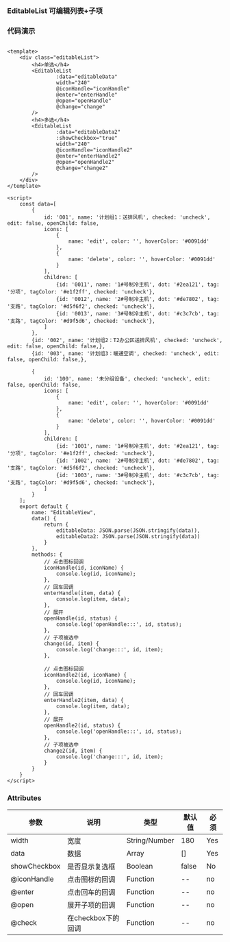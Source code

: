 ### EditableList 可编辑列表+子项

<template>
    <div class="editableList">
        <h4>单选</h4>
        <EditableList
                :data="editableData"
                width="240"
                @iconHandle="iconHandle"
                @enter="enterHandle"
                @open="openHandle"
                @change="change"
        />
        <h4>多选</h4>
        <EditableList
                :data="editableData2"
                :showCheckbox="true"
                width="240"
                @iconHandle="iconHandle2"
                @enter="enterHandle2"
                @open="openHandle2"
                @change="change2"
        />
    </div>
</template>

<script>
    const data=[
        {
            id: '001', name: '计划组1：送排风机', checked: 'uncheck', edit: false, openChild: false,
            icons: [
                {
                    name: 'edit', color: '', hoverColor: '#0091dd'
                },
                {
                    name: 'delete', color: '', hoverColor: '#0091dd'
                }
            ],
            children: [
                {id: '0011', name: '1#号制冷主机', dot: '#2ea121', tag: '分项', tagColor: '#e1f2ff', checked: 'uncheck'},
                {id: '0012', name: '2#号制冷主机', dot: '#de7802', tag: '支路', tagColor: '#d5f6f2', checked: 'uncheck'},
                {id: '0013', name: '3#号制冷主机', dot: '#c3c7cb', tag: '支路', tagColor: '#d9f5d6', checked: 'uncheck'},
            ]
        },
        {id: '002', name: '计划组2：T2办公区送排风机', checked: 'uncheck', edit: false, openChild: false,},
        {id: '003', name: '计划组3：暖通空调', checked: 'uncheck', edit: false, openChild: false,},

        {
            id: '100', name: '未分组设备', checked: 'uncheck', edit: false, openChild: false,
            icons: [
                {
                    name: 'edit', color: '', hoverColor: '#0091dd'
                },
                {
                    name: 'delete', color: '', hoverColor: '#0091dd'
                }
            ],
            children: [
                {id: '1001', name: '1#号制冷主机', dot: '#2ea121', tag: '分项', tagColor: '#e1f2ff', checked: 'uncheck'},
                {id: '1002', name: '2#号制冷主机', dot: '#de7802', tag: '支路', tagColor: '#d5f6f2', checked: 'uncheck'},
                {id: '1003', name: '3#号制冷主机', dot: '#c3c7cb', tag: '支路', tagColor: '#d9f5d6', checked: 'uncheck'},
            ]
        }
    ];
    export default {
        name: "EditableView",
        data() {
            return {
                editableData: JSON.parse(JSON.stringify(data)),
                editableData2: JSON.parse(JSON.stringify(data))
            }
        },
        methods: {
            // 点击图标回调
            iconHandle(id, iconName) {
                console.log(id, iconName);
            },
            // 回车回调
            enterHandle(item, data) {
                console.log(item, data);
            },
            // 展开
            openHandle(id, status) {
                console.log('openHandle:::', id, status);
            },
            // 子项被选中
            change(id, item) {
                console.log('change:::', id, item);
            },

            // 点击图标回调
            iconHandle2(id, iconName) {
                console.log(id, iconName);
            },
            // 回车回调
            enterHandle2(item, data) {
                console.log(item, data);
            },
            // 展开
            openHandle2(id, status) {
                console.log('openHandle:::', id, status);
            },
            // 子项被选中
            change2(id, item) {
                console.log('change:::', id, item);
            }
        }
    }
</script>

<style lang="stylus">
.editableList
    padding 20px 50px
    background-color $grey-50
    h4
        margin-top 24px
        margin-bottom 12px
        font-size 16px

</style>



### 代码演示

```vue

<template>
    <div class="editableList">
        <h4>单选</h4>
        <EditableList
                :data="editableData"
                width="240"
                @iconHandle="iconHandle"
                @enter="enterHandle"
                @open="openHandle"
                @change="change"
        />
        <h4>多选</h4>
        <EditableList
                :data="editableData2"
                :showCheckbox="true"
                width="240"
                @iconHandle="iconHandle2"
                @enter="enterHandle2"
                @open="openHandle2"
                @change="change2"
        />
    </div>
</template>

<script>
    const data=[
        {
            id: '001', name: '计划组1：送排风机', checked: 'uncheck', edit: false, openChild: false,
            icons: [
                {
                    name: 'edit', color: '', hoverColor: '#0091dd'
                },
                {
                    name: 'delete', color: '', hoverColor: '#0091dd'
                }
            ],
            children: [
                {id: '0011', name: '1#号制冷主机', dot: '#2ea121', tag: '分项', tagColor: '#e1f2ff', checked: 'uncheck'},
                {id: '0012', name: '2#号制冷主机', dot: '#de7802', tag: '支路', tagColor: '#d5f6f2', checked: 'uncheck'},
                {id: '0013', name: '3#号制冷主机', dot: '#c3c7cb', tag: '支路', tagColor: '#d9f5d6', checked: 'uncheck'},
            ]
        },
        {id: '002', name: '计划组2：T2办公区送排风机', checked: 'uncheck', edit: false, openChild: false,},
        {id: '003', name: '计划组3：暖通空调', checked: 'uncheck', edit: false, openChild: false,},

        {
            id: '100', name: '未分组设备', checked: 'uncheck', edit: false, openChild: false,
            icons: [
                {
                    name: 'edit', color: '', hoverColor: '#0091dd'
                },
                {
                    name: 'delete', color: '', hoverColor: '#0091dd'
                }
            ],
            children: [
                {id: '1001', name: '1#号制冷主机', dot: '#2ea121', tag: '分项', tagColor: '#e1f2ff', checked: 'uncheck'},
                {id: '1002', name: '2#号制冷主机', dot: '#de7802', tag: '支路', tagColor: '#d5f6f2', checked: 'uncheck'},
                {id: '1003', name: '3#号制冷主机', dot: '#c3c7cb', tag: '支路', tagColor: '#d9f5d6', checked: 'uncheck'},
            ]
        }
    ];
    export default {
        name: "EditableView",
        data() {
            return {
                editableData: JSON.parse(JSON.stringify(data)),
                editableData2: JSON.parse(JSON.stringify(data))
            }
        },
        methods: {
            // 点击图标回调
            iconHandle(id, iconName) {
                console.log(id, iconName);
            },
            // 回车回调
            enterHandle(item, data) {
                console.log(item, data);
            },
            // 展开
            openHandle(id, status) {
                console.log('openHandle:::', id, status);
            },
            // 子项被选中
            change(id, item) {
                console.log('change:::', id, item);
            },

            // 点击图标回调
            iconHandle2(id, iconName) {
                console.log(id, iconName);
            },
            // 回车回调
            enterHandle2(item, data) {
                console.log(item, data);
            },
            // 展开
            openHandle2(id, status) {
                console.log('openHandle:::', id, status);
            },
            // 子项被选中
            change2(id, item) {
                console.log('change:::', id, item);
            }
        }
    }
</script>

```

### Attributes

| 参数     | 说明  | 类型    | 默认值  | 必须    |
| ------- | ---- | ------ | ------- | ------ |
| width    | 宽度 | String/Number | 180 | Yes     |
| data    | 数据 | Array | [] | Yes     |
| showCheckbox    | 是否显示复选框 | Boolean | false | No     |
| @iconHandle    | 点击图标的回调 | Function | -- | no     |
| @enter    | 点击回车的回调 | Function | -- | no     |
| @open    | 展开子项的回调 | Function | -- | no     |
| @check    | 在checkbox下的回调 | Function | -- | no     |
